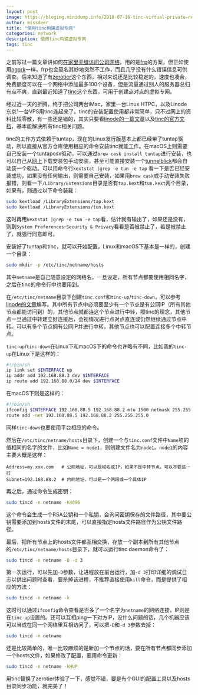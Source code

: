 ```yaml
---
layout: post
image: https://blogimg.minidump.info/2018-07-16-tinc-virtual-private-network.md
author: missdeer
title: "使用tinc构建虚拟专网"
categories: network
description: 使用tinc构建虚拟专网
tags: tinc
---
```


之前写过一篇文章讲如何[在家里无缝访问公司网络](../../../2018/04/access-internal-network-seamless/)，用的是[frp](https://github.com/fatedier/frp/)的方案，但正如使用[ngork](https://ngrok.com/)一样，frp也会莫名其妙地突然不工作，而且几乎没有什么错误信息可供调查。后来知道了有[zerotier](https://www.zerotier.com/)这个东西，相对来说还是比较稳定的，速度也凑合，免费额度可以在一个网络中添加最多100个设备，但是流量通过别人的服务器总归有点不爽，直到最近知道了[tinc](https://www.tinc-vpn.org/)这个东西，可用于创建点对点的虚拟专网。

经过近一天的折腾，终于把公司两台iMac，家里一台Linux HTPC，以及Linode东京1一台VPS用tinc连起来了。tinc的安装配置使用都非常简单，只不过网上的资料比较零散，有一些还是错的，其实只要看[linode的一篇文章](https://www.linode.com/docs/networking/vpn/how-to-set-up-tinc-peer-to-peer-vpn/)以及[tinc的官方文档](https://tinc-vpn.org/documentation/tinc.pdf)，基本能解决所有tinc相关问题。

tinc的工作方式依赖于tuntap，现在的Linux发行版基本上都已经带了tuntap驱动，所以直接从官方仓库使用相应的命令安装tinc就能工作。在macOS上则需要自己安装一个tuntaposx驱动，可以通过`brew cask install tuntap`进行安装，也可以自己从[网上](http://tuntaposx.sourceforge.net/download.xhtml)下载安装包手动安装，甚至可能直接安装一个[tunnelblick](https://tunnelblick.net/)都会自动装一个驱动。可以用命令行`kextstat |grep -e tun -e tap` 看一下是否已经安装成功，如果没有任何输出，则需要自己安装，如果用`brew cask`或手动安装失败报错，则看一下`/Library/Extensions`目录是否有`tap.kext`和`tun.kext`两个目录，如果有，则通过以下命令装载：

```bash
sudo kextload /LibraryExtensions/tap.kext
sudo kextload /LibraryExtensions/tun.kext
```

这时再用`kextstat |grep -e tun -e tap`看，估计就有输出了，如果还是没有，则到`System Preferences`-`Security & Privacy`看看是否被禁止了，若是被禁止了，就强行同意即可。

安装好了tuntap和tinc，就可以开始配置，Linux和macOS下基本是一样的，创建一个目录：

```bash
sudo mkdir -p /etc/tinc/netname/hosts
```

其中`netname`是自己随意设定的网络名，一旦设定，所有节点都要使用相同名字，之后在tinc的命令行中也要用到。

在`/etc/tinc/netname`目录下创建`tinc.conf`和`tinc-up`/`tinc-down`，可以参考[linode的文章](https://www.linode.com/docs/networking/vpn/how-to-set-up-tinc-peer-to-peer-vpn/)编写。其中所有节点中必须要至少有一个节点是有公网IP（所有其他节点都能访问到）的，其他节点就都连这个节点进行中转，照tinc的理念，其他节点一旦通过中转建立好连接后，会视情况进行点对点直连或仍然继续通过节点中转。可以有多个节点拥有公网IP并进行中转，其他节点也可以配置连接多个中转节点。

`tinc-up`/`tinc-down`在Linux下和macOS下的命令也许略有不同，比如我的`tinc-up`在Linux下是这样的：

```bash
#!/bin/sh
ip link set $INTERFACE up
ip addr add 192.168.88.3 dev $INTERFACE
ip route add 192.168.88.0/24 dev $INTERFACE
```

在macOS下则是这样的：

```bash
#!/bin/sh
ifconfig $INTERFACE 192.168.88.5 192.168.88.2 mtu 1500 netmask 255.255.255.0
route add -net 192.168.88.5 192.168.88.2 255.255.255.0
```

同样`tinc-down`也要使用平台相应的命令。

然后在`/etc/tinc/netname/hosts`目录下，创建一个与`tinc.conf`文件中`Name`项的值相同的名字的文件，比如`Name = node1`，则创建文件名为`node1`。`node1`的内容主要大概是这样：

```
Address=my.xxx.com   # 公网地址，可以是域名或IP，如果不是中转节点，可以不要这一行
Subnet=192.168.88.2  # 内网地址，可以是一个网段或一个具体IP
```

再之后，通过命令生成密钥：

```bash
sudo tincd -n netname -K4096  
```

这个命令会生成一个RSA公钥和一个私钥，会询问密钥保存的文件路径，其中要公钥需要添加到hosts文件的末尾，可以直接指定hosts文件路径作为公钥文件路径。

最后，把所有节点上的hosts文件都互相交换，存放一个副本到所有其他节点的`/etc/tinc/netname/hosts`目录下，就可以运行tinc daemon命令了：

```bash
sudo tincd -n netname -D -d 3
```

第一次运行，可以先加`-D`参数，让进程放在前台运行，加`-d 3`打印详细的调试日志以供出问题时查看，要杀掉该进程，不推荐直接使用`kill`命令，而是提供了相应的方法：

```bash
sudo tincd -n netname -k
```

这时可以通过`ifconfig`命令查看是否多了一个名字为`netname`的网络连接，IP则是在`tinc-up`设置的。还可以互相ping一下对方IP，没什么问题的话，几个机器应该可以当成在同一个网络里互相访问了，可以把`-D`和`-d 3`参数去掉：

```bash
sudo tincd -n netname
```

还是比较简单的，唯一比较麻烦的是新加一个节点的话，要在所有节点都同步添加一个hosts文件，如果修改了配置，要用命令更新：

```bash
sudo tincd -n netname -kHUP
```

用tinc替换了zerotier体验了一下，感觉不错，要是有个GUI的配置工具以及hosts目录同步功能，就完美了！



